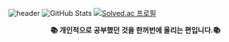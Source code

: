 ![header](https://capsule-render.vercel.app/api?type=waving&color=auto&height=300&section=header&text=Just%20CodeSorting&fontSize=80)
<img src="https://github-readme-stats.vercel.app/api?username=CodeSorting&show_icons=true" alt="GitHub Stats">
[![Solved.ac 프로필](http://mazassumnida.wtf/api/v2/generate_badge?boj=jb030329cple)](https://solved.ac/jb030329cple)
<div align="center">
  <p><b>📚 개인적으로 공부했던 것을 한꺼번에 올리는 편입니다.📚</b></p>
</div>
